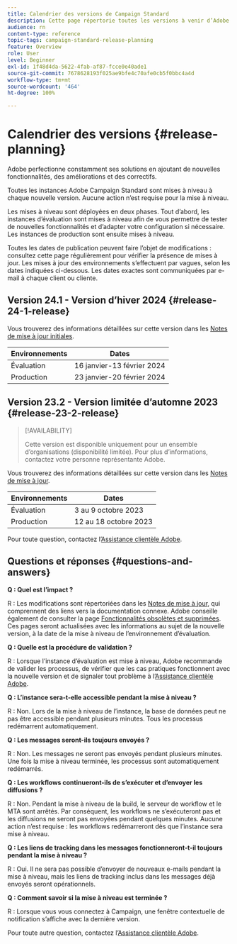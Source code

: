 ```yaml
---
title: Calendrier des versions de Campaign Standard
description: Cette page répertorie toutes les versions à venir d’Adobe Campaign Standard.
audience: rn
content-type: reference
topic-tags: campaign-standard-release-planning
feature: Overview
role: User
level: Beginner
exl-id: 1f48d4da-5622-4fab-af87-fcce0e40ade1
source-git-commit: 7678628193f025ae9bfe4c70afe0cb5f0bbc4a4d
workflow-type: tm+mt
source-wordcount: '464'
ht-degree: 100%

---
```


# Calendrier des versions {#release-planning}

Adobe perfectionne constamment ses solutions en ajoutant de nouvelles fonctionnalités, des améliorations et des correctifs.

Toutes les instances Adobe Campaign Standard sont mises à niveau à chaque nouvelle version. Aucune action n’est requise pour la mise à niveau.

Les mises à niveau sont déployées en deux phases. Tout d’abord, les instances d’évaluation sont mises à niveau afin de vous permettre de tester de nouvelles fonctionnalités et d’adapter votre configuration si nécessaire. Les instances de production sont ensuite mises à niveau.

Toutes les dates de publication peuvent faire l’objet de modifications : consultez cette page régulièrement pour vérifier la présence de mises à jour. Les mises à jour des environnements s’effectuent par vagues, selon les dates indiquées ci-dessous. Les dates exactes sont communiquées par e-mail à chaque client ou cliente.

## Version 24.1 - Version d’hiver 2024 {#release-24-1-release}

Vous trouverez des informations détaillées sur cette version dans les [Notes de mise à jour initiales](e-release-notes.md).

<table>
 <thead>
  <tr>
   <th> Environnements </th>
   <th> Dates </th>
  </tr>
 </thead>
 <tbody>
  <tr>
   <td>Évaluation </td>
   <td>16 janvier-13 février 2024 </td>
  </tr>
  <tr>
   <td>Production </td>
   <td>23 janvier-20 février 2024 </td>
  </tr>
 </tbody>
</table>


## Version 23.2 - Version limitée d’automne 2023 {#release-23-2-release}


>[!AVAILABILITY]
>
>Cette version est disponible uniquement pour un ensemble d’organisations (disponibilité limitée). Pour plus d’informations, contactez votre personne représentante Adobe.

Vous trouverez des informations détaillées sur cette version dans les [Notes de mise à jour](release-notes.md).

<table>
 <thead>
  <tr>
   <th> Environnements </th>
   <th> Dates </th>
  </tr>
 </thead>
 <tbody>
  <tr>
   <td>Évaluation </td>
   <td>3 au 9 octobre 2023 </td>
  </tr>
  <tr>
   <td>Production </td>
   <td>12 au 18 octobre 2023 </td>
  </tr>
 </tbody>
</table>

Pour toute question, contactez l’[Assistance clientèle Adobe](https://helpx.adobe.com/fr/enterprise/using/support-for-experience-cloud.html).

## Questions et réponses {#questions-and-answers}

**Q : Quel est l’impact ?**

R : Les modifications sont répertoriées dans les [Notes de mise à jour](../../rn/using/release-notes.md), qui comprennent des liens vers la documentation connexe. Adobe conseille également de consulter la page [Fonctionnalités obsolètes et supprimées](../../rn/using/deprecated-features.md). Ces pages seront actualisées avec les informations au sujet de la nouvelle version, à la date de la mise à niveau de l’environnement d’évaluation.

**Q : Quelle est la procédure de validation ?**

R : Lorsque l’instance d’évaluation est mise à niveau, Adobe recommande de valider les processus, de vérifier que les cas pratiques fonctionnent avec la nouvelle version et de signaler tout problème à l’[Assistance clientèle Adobe](https://helpx.adobe.com/fr/enterprise/using/support-for-experience-cloud.html).

**Q : L’instance sera-t-elle accessible pendant la mise à niveau ?**

R : Non. Lors de la mise à niveau de l’instance, la base de données peut ne pas être accessible pendant plusieurs minutes. Tous les processus redémarrent automatiquement.

**Q : Les messages seront-ils toujours envoyés ?**

R : Non. Les messages ne seront pas envoyés pendant plusieurs minutes. Une fois la mise à niveau terminée, les processus sont automatiquement redémarrés.

**Q : Les workflows continueront-ils de s’exécuter et d’envoyer les diffusions ?**

R : Non. Pendant la mise à niveau de la build, le serveur de workflow et le MTA sont arrêtés. Par conséquent, les workflows ne s’exécuteront pas et les diffusions ne seront pas envoyées pendant quelques minutes. Aucune action n’est requise : les workflows redémarreront dès que l’instance sera mise à niveau.

**Q : Les liens de tracking dans les messages fonctionneront-t-il toujours pendant la mise à niveau ?**

R : Oui. Il ne sera pas possible d’envoyer de nouveaux e-mails pendant la mise à niveau, mais les liens de tracking inclus dans les messages déjà envoyés seront opérationnels.

**Q : Comment savoir si la mise à niveau est terminée ?**

R : Lorsque vous vous connectez à Campaign, une fenêtre contextuelle de notification s’affiche avec la dernière version.

Pour toute autre question, contactez l’[Assistance clientèle Adobe](https://helpx.adobe.com/fr/enterprise/using/support-for-experience-cloud.html).
